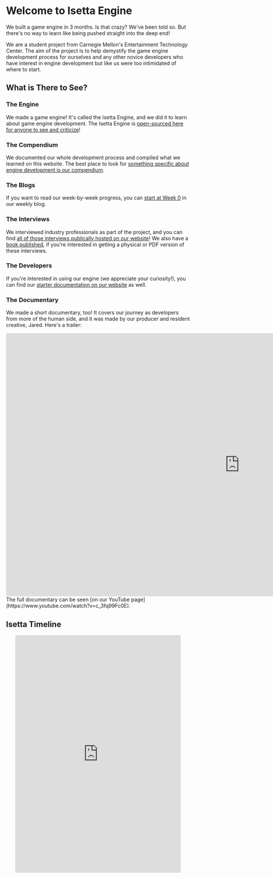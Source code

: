 # Welcome to Isetta Engine

We built a game engine in 3 months. Is that crazy? We've been told so. But there's no way to learn like being pushed straight into the deep end!

We are a student project from Carnegie Mellon's Entertainment Technology Center.  The aim of the project is to help demystify the game engine development process for ourselves and any other novice developers who have interest in engine development but like us were too intimidated of where to start.

## What is There to See?

### The Engine
We made a game engine! It's called the Isetta Engine, and we did it to learn about game engine development. The Isetta Engine is [open-sourced here for anyone to see and criticize](https://github.com/Isetta-Team/Isetta-Engine)!
### The Compendium
We documented our whole development process and compiled what we learned on this website. The best place to look for [something specific about engine development is our compendium](compendium/).
### The Blogs
If you want to read our week-by-week progress, you can [start at Week 0](blogs/week-0/) in our weekly blog.
### The Interviews
We interviewed industry professionals as part of the project, and you can find [all of those interviews publically hosted on our website](interviews/index/)! We also have a [book published](http://www.lulu.com/shop/caleb-biasco-and-jared-ettinger-and-jacob-wilson-and-chaojie-zhu/behind-the-black-box-sessions-with-game-engine-professionals/paperback/product-23880229.html), if you're interested in getting a physical or PDF version of these interviews.
### The Developers
If you're interested in using our engine (we appreciate your curiosity!), you can find our [starter documentation on our website](engine_docs/home/) as well.
### The Documentary
We made a short documentary, too! It covers our journey as developers from more of the human side, and it was made by our producer and resident creative, Jared. Here's a trailer:
<div class="video-wrapper">

   <iframe width="1280" height="720" src="https://www.youtube.com/embed/RZJ2YMcJ4kg" frameborder="0" allow="autoplay; encrypted-media" allowfullscreen></iframe>

</div>
The full documentary can be seen [on our YouTube page](https://www.youtube.com/watch?v=c_3fq99Fc0E).

## Isetta Timeline
<div class="timeline-wrapper" style="width: 90%; margin: auto; min-height: 400px">
    <iframe src='https://cdn.knightlab.com/libs/timeline3/latest/embed/index.html?source=12j4m_J7G6--z7E-7PyRyMvzOGKcbm8D3WpyqMLuGdt4&font=Lustria-Lato&lang=en&initial_zoom=5&height=650&start_at_end=true&ga_property_id=UA-124729724-1' width='100%' height='650' style="margin: auto" webkitallowfullscreen mozallowfullscreen allowfullscreen frameborder='0'></iframe>
</div>
